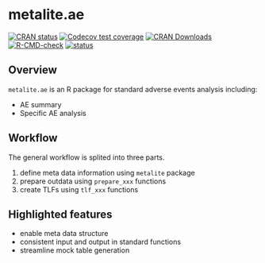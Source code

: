 # metalite.ae 

<!-- badges: start -->

[![CRAN status](https://www.r-pkg.org/badges/version/metalite.ae)](https://CRAN.R-project.org/package=metalite.ae)
[![Codecov test coverage](https://codecov.io/gh/Merck/metalite.ae/branch/main/graph/badge.svg)](https://app.codecov.io/gh/Merck/metalite.ae?branch=main)
[![CRAN Downloads](https://cranlogs.r-pkg.org/badges/metalite.ae)](https://cran.r-project.org/package=metalite.ae)
[![R-CMD-check](https://github.com/Merck/metalite.ae/workflows/R-CMD-check/badge.svg)](https://github.com/Merck/metalite.ae/actions)
[![status](https://tinyverse.netlify.com/badge/metalite.ae)](https://tinyverse.netlify.app/)
<!-- badges: end -->

## Overview

`metalite.ae` is an R package for standard adverse events analysis including: 

- AE summary 
- Specific AE analysis 

## Workflow 

The general workflow is splited into three parts. 

1. define meta data information using `metalite` package 
1. prepare outdata using `prepare_xxx` functions 
1. create TLFs using `tlf_xxx` functions 

## Highlighted features

- enable meta data structure 
- consistent input and output in standard functions
- streamline mock table generation
